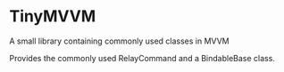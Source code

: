 # TinyMVVM
A small library containing commonly used classes in MVVM

Provides the commonly used RelayCommand and a BindableBase class.
